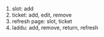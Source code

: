 1. slot: add
2. ticket: add, edit, remove
3. refresh page: slot, ticket
4. laddu: add, remove, return, refresh 
